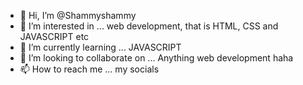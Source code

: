 - 👋 Hi, I’m @Shammyshammy
- 👀 I’m interested in ... web development, that is HTML, CSS and JAVASCRIPT etc
- 🌱 I’m currently learning ... JAVASCRIPT 
- 💞️ I’m looking to collaborate on ... Anything web development haha
- 📫 How to reach me ... my socials 

<!---
Shammyshammy/Shammyshammy is a ✨ special ✨ repository because its `README.md` (this file) appears on your GitHub profile.
You can click the Preview link to take a look at your changes.
--->
